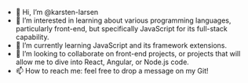 - 👋 Hi, I’m @karsten-larsen
- 👀 I’m interested in learning about various programming languages, particularly front-end, but specifically JavaScript for its full-stack capability.
- 🌱 I’m currently learning JavaScript and its framework extensions.
- 💞️ I’m looking to collaborate on front-end projects, or projects that will allow me to dive into React, Angular, or Node.js code. 
- 📫 How to reach me: feel free to drop a message on my Git!

<!---
karsten-larsen/karsten-larsen is a ✨ special ✨ repository because its `README.md` (this file) appears on your GitHub profile.
You can click the Preview link to take a look at your changes.
--->
